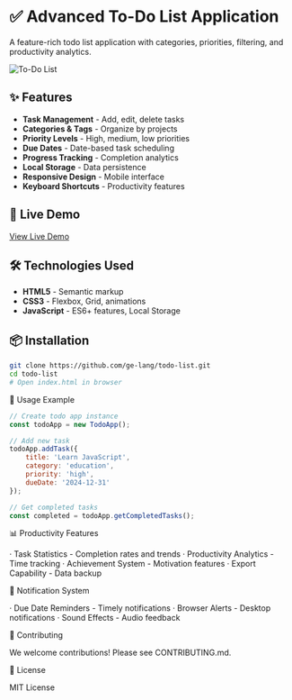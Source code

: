 # ✅ Advanced To-Do List Application

A feature-rich todo list application with categories, priorities, filtering, and productivity analytics.

![To-Do List](https://via.placeholder.com/800x400/2980b9/ffffff?text=To-Do+List)

## ✨ Features

- **Task Management** - Add, edit, delete tasks
- **Categories & Tags** - Organize by projects
- **Priority Levels** - High, medium, low priorities
- **Due Dates** - Date-based task scheduling
- **Progress Tracking** - Completion analytics
- **Local Storage** - Data persistence
- **Responsive Design** - Mobile interface
- **Keyboard Shortcuts** - Productivity features

## 🚀 Live Demo

[View Live Demo](https://ge-lang.github.io/todo-list)

## 🛠️ Technologies Used

- **HTML5** - Semantic markup
- **CSS3** - Flexbox, Grid, animations
- **JavaScript** - ES6+ features, Local Storage

## 📦 Installation

```bash
git clone https://github.com/ge-lang/todo-list.git
cd todo-list
# Open index.html in browser
```

🔧 Usage Example

```javascript
// Create todo app instance
const todoApp = new TodoApp();

// Add new task
todoApp.addTask({
    title: 'Learn JavaScript',
    category: 'education',
    priority: 'high',
    dueDate: '2024-12-31'
});

// Get completed tasks
const completed = todoApp.getCompletedTasks();
```

📊 Productivity Features

· Task Statistics - Completion rates and trends
· Productivity Analytics - Time tracking
· Achievement System - Motivation features
· Export Capability - Data backup

🔔 Notification System

· Due Date Reminders - Timely notifications
· Browser Alerts - Desktop notifications
· Sound Effects - Audio feedback

🤝 Contributing

We welcome contributions! Please see CONTRIBUTING.md.

📄 License

MIT License
